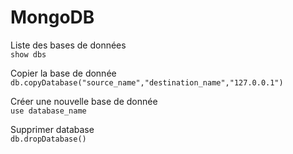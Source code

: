 # MongoDB  

 Liste des bases de données  
`show dbs`  

 Copier la base de donnée  
`db.copyDatabase("source_name","destination_name","127.0.0.1")`  

Créer une nouvelle base de donnée  
`use database_name`  

Supprimer database  
`db.dropDatabase()`  

